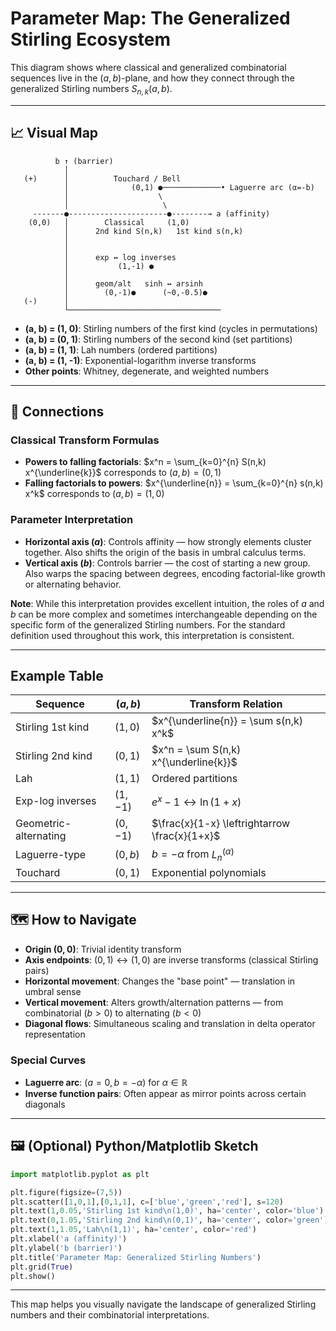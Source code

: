 # Parameter Map: The Generalized Stirling Ecosystem

This diagram shows where classical and generalized combinatorial sequences live in the $(a,b)$-plane, and how they connect through the generalized Stirling numbers $S_{n,k}(a,b)$.

---

## 📈 Visual Map

```plaintext
          b ↑ (barrier)
            │
   (+)      │          Touchard / Bell
            │              (0,1) ●─────────────• Laguerre arc (α=-b)
            │                    \
            │                     \
     -------●----------------------●--------→ a (affinity)
    (0,0)   │        Classical     (1,0)
            │      2nd kind S(n,k)   1st kind s(n,k)
            │
            │
            │      exp ↔ log inverses
            │           (1,-1) ●
            │
            │      geom/alt   sinh ↔ arsinh
            │        (0,-1)●      (~0,-0.5)●
   (-)      │
            └──────────────────────────────────
```

- **(a, b) = (1, 0)**: Stirling numbers of the first kind (cycles in permutations)
- **(a, b) = (0, 1)**: Stirling numbers of the second kind (set partitions)
- **(a, b) = (1, 1)**: Lah numbers (ordered partitions)
- **(a, b) = (1, -1)**: Exponential-logarithm inverse transforms
- **Other points**: Whitney, degenerate, and weighted numbers

---

## 🔗 Connections

### Classical Transform Formulas
- **Powers to falling factorials**: $x^n = \sum_{k=0}^{n} S(n,k) x^{\underline{k}}$ corresponds to $(a,b) = (0,1)$
- **Falling factorials to powers**: $x^{\underline{n}} = \sum_{k=0}^{n} s(n,k) x^k$ corresponds to $(a,b) = (1,0)$

### Parameter Interpretation
- **Horizontal axis ($a$)**: Controls affinity — how strongly elements cluster together. Also shifts the origin of the basis in umbral calculus terms.
- **Vertical axis ($b$)**: Controls barrier — the cost of starting a new group. Also warps the spacing between degrees, encoding factorial-like growth or alternating behavior.

**Note**: While this interpretation provides excellent intuition, the roles of $a$ and $b$ can be more complex and sometimes interchangeable depending on the specific form of the generalized Stirling numbers. For the standard definition used throughout this work, this interpretation is consistent.

---

## Example Table

| Sequence                | $(a,b)$      | Transform Relation                   |
|-------------------------|--------------|--------------------------------------|
| Stirling 1st kind       | $(1,0)$      | $x^{\underline{n}} = \sum s(n,k) x^k$ |
| Stirling 2nd kind       | $(0,1)$      | $x^n = \sum S(n,k) x^{\underline{k}}$ |
| Lah                     | $(1,1)$      | Ordered partitions                   |
| Exp-log inverses        | $(1,-1)$     | $e^x-1 \leftrightarrow \ln(1+x)$    |
| Geometric-alternating   | $(0,-1)$     | $\frac{x}{1-x} \leftrightarrow \frac{x}{1+x}$ |
| Laguerre-type           | $(0,b)$      | $b = -\alpha$ from $L_n^{(\alpha)}$ |
| Touchard                | $(0,1)$      | Exponential polynomials              |

---

## 🗺️ How to Navigate

- **Origin $(0,0)$**: Trivial identity transform
- **Axis endpoints**: $(0,1) \leftrightarrow (1,0)$ are inverse transforms (classical Stirling pairs)
- **Horizontal movement**: Changes the "base point" — translation in umbral sense
- **Vertical movement**: Alters growth/alternation patterns — from combinatorial $(b>0)$ to alternating $(b<0)$
- **Diagonal flows**: Simultaneous scaling and translation in delta operator representation

### Special Curves
- **Laguerre arc**: $(a=0, b=-\alpha)$ for $\alpha \in \mathbb{R}$
- **Inverse function pairs**: Often appear as mirror points across certain diagonals

---

## 🖼️ (Optional) Python/Matplotlib Sketch

```python
import matplotlib.pyplot as plt

plt.figure(figsize=(7,5))
plt.scatter([1,0,1],[0,1,1], c=['blue','green','red'], s=120)
plt.text(1,0.05,'Stirling 1st kind\n(1,0)', ha='center', color='blue')
plt.text(0,1.05,'Stirling 2nd kind\n(0,1)', ha='center', color='green')
plt.text(1,1.05,'Lah\n(1,1)', ha='center', color='red')
plt.xlabel('a (affinity)')
plt.ylabel('b (barrier)')
plt.title('Parameter Map: Generalized Stirling Numbers')
plt.grid(True)
plt.show()
```

---

This map helps you visually navigate the landscape of generalized Stirling numbers and their combinatorial interpretations.
